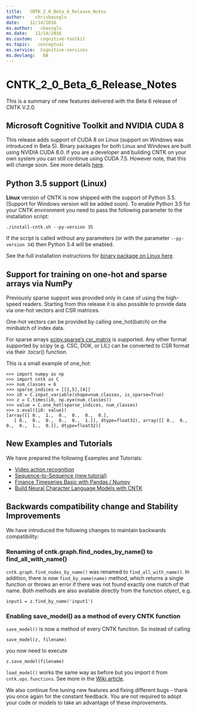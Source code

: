 ```yaml
---
title:   CNTK_2_0_Beta_6_Release_Notes
author:    chrisbasoglu
date:    12/14/2016
ms.author:   cbasoglu
ms.date:   12/14/2016
ms.custom:   cognitive-toolkit
ms.topic:   conceptual
ms.service:  Cognitive-services
ms.devlang:   NA
---
```


# CNTK_2_0_Beta_6_Release_Notes

This is a summary of new features delivered with the Beta 6 release of CNTK V.2.0.

## Microsoft Cognitive Toolkit and NVIDIA CUDA 8

This release adds support of CUDA 8 on Linux (support on Windows was introduced in Beta 5). Binary packages for both Linux and Windows are built using NVIDIA CUDA 8.0. If you are a developer and building CNTK on your own system you can still continue using CUDA 7.5. However note, that this will change soon. See more details [here](../CNTK-move-to-Cuda8.md).

## Python 3.5 support (Linux)

**Linux** version of CNTK is now shipped with the support of Python 3.5. (Support for Windows version will be added soon). To enable Python 3.5 for your CNTK environment you need to pass the following parameter to the installation script:
```
./install-cntk.sh --py-version 35
```
If the script is called without any parameters (or with the parameter ```--py-version 34```) then Python 3.4 will be enabled.

See the full installation instructions for [binary package on Linux here](../Setup-Linux-Binary-Script.md).

## Support for training on one-hot and sparse arrays via NumPy
 
Previously sparse support was provided only in case of using the high-speed readers. Starting from this release it is also possible to provide data via one-hot vectors and CSR matrices.
 
One-hot vectors can be provided by calling one_hot(batch) on the minibatch of index data.

For sparse arrays [scipy.sparse’s csr_matrix](http://docs.scipy.org/doc/scipy/reference/generated/scipy.sparse.csr_matrix.html) is supported. Any other format supported by scipy (e.g. CSC, DOK, or LIL) can be converted to CSR format via their .tocsr() function. 

This is a small example of one_hot:
```
>>> import numpy as np
>>> import cntk as C
>>> num_classes = 6
>>> sparse_indices = [[1,5],[4]]
>>> i0 = C.input_variable(shape=num_classes, is_sparse=True)
>>> z = C.times(i0, np.eye(num_classes))
>>> value = C.one_hot(sparse_indices, num_classes)
>>> z.eval({i0: value})
[array([[ 0.,  1.,  0.,  0.,  0.,  0.],
   [ 0.,  0.,  0.,  0.,  0.,  1.]], dtype=float32), array([[ 0.,  0.,  0.,  0.,  1.,  0.]], dtype=float32)]
```

## New Examples and Tutorials

We have prepared the following Examples and Tutorials:

* [Video action recognition](https://github.com/Microsoft/CNTK/tree/v2.0.beta6.0/Examples/Video/GettingStarted)
* [Sequence-to-Sequence (new tutorial)](https://github.com/Microsoft/CNTK/blob/v2.0.beta6.0/Tutorials/CNTK_204_Sequence_To_Sequence.ipynb)
* [Finance Timeseries Basic with Pandas / Numpy](https://github.com/Microsoft/CNTK/blob/v2.0.beta6.0/Tutorials/CNTK_104_Finance_Timeseries_Basic_with_Pandas_Numpy.ipynb)
* [Build Neural Character Language Models with CNTK](https://github.com/Microsoft/CNTK/tree/v2.0.beta6.0/Examples/Text/CharacterLM/README.md)


## Backwards compatibility change and Stability Improvements

We have introduced the following changes to maintain backwards compatibility:

### Renaming of cntk.graph.find_nodes_by_name() to find_all_with_name()
```cntk.graph.find_nodes_by_name()``` was renamed to ```find_all_with_name()```. In addition, there is now ```find_by_name(name)``` method, which returns a single function or throws an error if there was not found exactly one match of that name. Both methods are also available directly from the function object, e.g.
```
input1 = z.find_by_name('input1')
```

### Enabling save_model() as a method of every CNTK function
```save_model()``` is now a method of every CNTK function. So instead of calling
```
save_model(z, filename)
```
you now need to execute
```
z.save_model(filename)
```
```load_model()``` works the same way as before but you import it from ```cntk.ops.functions```. See more in the [Wiki article](../How-do-I-Evaluate-models-in-Python.md#Evaluate-a-saved-convolutional-network).

We also continue fine tuning new features and fixing different bugs - thank you once again for the constant feedback. You are not required to adopt your code or models to take an advantage of these improvements.